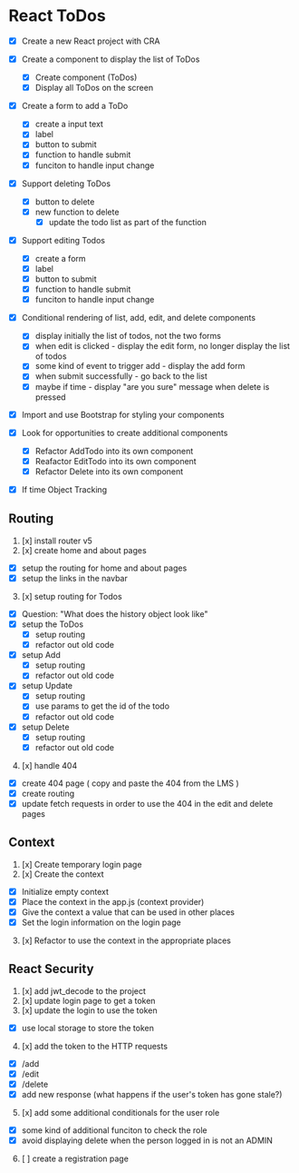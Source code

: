 # React ToDos

* [x] Create a new React project with CRA

* [x] Create a component to display the list of ToDos
  * [x] Create component (ToDos)
  * [x] Display all ToDos on the screen

* [x] Create a form to add a ToDo
    * [x] create a input text
    * [x] label
    * [x] button to submit
    * [x] function to handle submit
    * [x] funciton to handle input change

* [x] Support deleting ToDos
  * [x] button to delete
  * [x] new function to delete
    * [x] update the todo list as part of the function

* [x] Support editing Todos
  * [x] create a form
  * [x] label
  * [x] button to submit
  * [x] function to handle submit
  * [x] funciton to handle input change

* [x] Conditional rendering of list, add, edit, and delete components
  * [x] display initially the list of todos, not the two forms
  * [x] when edit is clicked - display the edit form, no longer display the list of todos
  * [x] some kind of event to trigger add - display the add form
  * [x] when submit successfully - go back to the list
  * [x] maybe if time - display "are you sure" message when delete is pressed

* [x] Import and use Bootstrap for styling your components

* [x] Look for opportunities to create additional components
  * [x] Refactor AddTodo into its own component
  * [x] Reafactor EditTodo into its own component
  * [x] Refactor Delete into its own component

* [x] If time Object Tracking

## Routing
1. [x] install router v5
2. [x] create home and about pages
  * [x] setup the routing for home and about pages
  * [x] setup the links in the navbar
3. [x] setup routing for Todos
  * [x] Question: "What does the history object look like"
  * [x] setup the ToDos
    * [x] setup routing
    * [x] refactor out old code
  * [x] setup Add
    * [x] setup routing
    * [x] refactor out old code
  * [x] setup Update
    * [x] setup routing
    * [x] use params to get the id of the todo
    * [x] refactor out old code
  * [x] setup Delete
    * [x] setup routing
    * [x] refactor out old code

4. [x] handle 404
  * [x] create 404 page ( copy and paste the 404 from the LMS )
  * [x] create routing
  * [x] update fetch requests in order to use the 404 in the edit and delete pages

## Context
1. [x] Create temporary login page
2. [x] Create the context
  * [x] Initialize empty context
  * [x] Place the context in the app.js (context provider)
  * [x] Give the context a value that can be used in other places
  * [x] Set the login information on the login page
3. [x] Refactor to use the context in the appropriate places

## React Security
1. [x] add jwt_decode to the project
2. [x] update login page to get a token
3. [x] update the login to use the token
  * [x] use local storage to store the token
4. [x] add the token to the HTTP requests
  * [x] /add
  * [x] /edit
  * [x] /delete
  * [x] add new response (what happens if the user's token has gone stale?)
5. [x] add some additional conditionals for the user role
  * [x] some kind of additional funciton to check the role
  * [x] avoid displaying delete when the person logged in is not an ADMIN
6. [ ] create a registration page